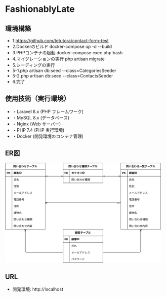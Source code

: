 # FashionablyLate

## 環境構築
- 1.https://github.com/tetutora/contact-form-test
- 2.Dockerのビルド  docker-compose up -d --build
- 3.PHPコンテナの起動  docker-compose exec php bash
- 4.マイグレーションの実行  php artisan migrate
- 5.シーディングの実行
- 5-1.php artisan db:seed --class=CategoriesSeeder
- 5-2.php artisan db:seed --class=ContactsSeeder
- 6.完了

## 使用技術（実行環境）
- ・Laravel 8.x (PHP フレームワーク)
- ・MySQL 8.x (データベース)
- ・Nginx (Web サーバー)
- ・PHP 7.4 (PHP 実行環境)
- ・Docker (開発環境のコンテナ管理)

## ER図

![表示](./test.drawio.svg)

## URL
- 開発環境: http://localhost